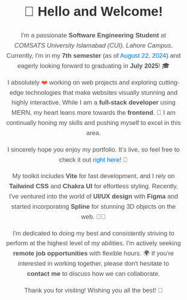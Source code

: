 <div style="text-align: center; font-family: Arial, sans-serif; line-height: 1.6; padding: 20px;">
<h1 style="font-size: 2.5em; color: #333;">👋 Hello and Welcome!</h1>

 <p style="font-size: 1.2em; color: #555;">
        I'm a passionate <strong>Software Engineering Student</strong> at 
        <em>COMSATS University Islamabad (CUI), Lahore Campus</em>. Currently, I'm in my 
        <strong>7th semester</strong> (as of <span style="color: #007BFF;">August 22, 2024</span>) 
        and eagerly looking forward to graduating in <strong>July 2025</strong>! 🎓
    </p>

   <p style="font-size: 1.2em; color: #555;">
        I absolutely <span style="color: #FF5733;">❤️</span> working on web projects and exploring 
        cutting-edge technologies that make websites visually stunning and highly interactive. 
        While I am a <strong>full-stack developer</strong> using MERN, my heart leans more towards the 
        <strong>frontend</strong>. 🌟 I am continually honing my skills and pushing myself to 
        excel in this area.
    </p>

  <p style="font-size: 1.2em; color: #555;">
        I sincerely hope you enjoy my portfolio. It’s live, so feel free to check it out 
        <a href="https://abbadmalikk.github.io/Abbad-Portfolio/" target="_blank" style="color: #007BFF; text-decoration: none;">right here</a>! 🚀
    </p>
    <p style="font-size: 1.2em; color: #555;">
        My toolkit includes <strong>Vite</strong> for fast development, and I rely on 
        <strong>Tailwind CSS</strong> and <strong>Chakra UI</strong> for effortless styling. 
        Recently, I've ventured into the world of <strong>UI/UX design</strong> with 
        <strong>Figma</strong> and started incorporating <strong>Spline</strong> for stunning 
        3D objects on the web. 🎨✨
    </p>

 <p style="font-size: 1.2em; color: #555;">
        I'm dedicated to doing my best and consistently striving to perform at the highest level of my abilities. 
        I'm actively seeking <strong>remote job opportunities</strong> with flexible hours. 🌍
        If you’re interested in working together, please don't hesitate to <strong>contact me</strong> 
        to discuss how we can collaborate.
    </p>
    <p style="font-size: 1.2em; color: #555;">
        Thank you for visiting! Wishing you all the best! 🌟
    </p>
</div>

